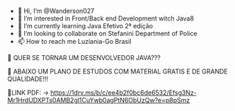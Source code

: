 - 👋 Hi, I’m @Wanderson027
- 👀 I’m interested in Front/Back end Development witch Java8
- 🌱 I’m currently learning Java Efetivo 2ª edição
- 💞️ I’m looking to collaborate on Stefanini Department of Police
- 📫 How to reach me Luziania-Go Brasil

<!---
Wanderson027/Wanderson027 is a ✨ special ✨ repository because its `README.md` (this file) appears on your GitHub profile.
You can click the Preview link to take a look at your changes.
--->
 👋  QUER SE TORNAR UM DESENVOLVEDOR JAVA???
  
 💞️ ABAIXO UM PLANO DE ESTUDOS COM MATERIAL GRATIS E DE GRANDE QUALIDADE!!! 

 🌱LINK PDF:  -> https://1drv.ms/b/c/ee4b2f0bc6de6532/Efsg3Nz-Mr1HrdUDXPTs0AMB2gl1CuYwb0agPtN6ObUzQw?e=p8pSmz
